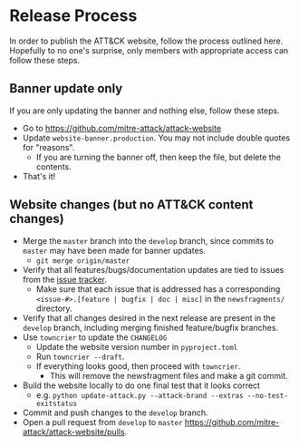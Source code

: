# Release Process

In order to publish the ATT&CK website, follow the process outlined here.
Hopefully to no one's surprise, only members with appropriate access can follow these steps.

## Banner update only

If you are only updating the banner and nothing else, follow these steps.

* Go to <https://github.com/mitre-attack/attack-website>
* Update `website-banner.production`. You may not include double quotes for "reasons".
  * If you are turning the banner off, then keep the file, but delete the contents.
* That's it!

## Website changes (but no ATT&CK content changes)

* Merge the `master` branch into the `develop` branch, since commits to `master` may have been made for banner updates.
  * `git merge origin/master`
* Verify that all features/bugs/documentation updates are tied to issues from the [issue tracker](https://github.com/mitre-attack/attack-website/issues).
  * Make sure that each issue that is addressed has a corresponding `<issue-#>.[feature | bugfix | doc | misc]` in the `newsfragments/` directory.
* Verify that all changes desired in the next release are present in the `develop` branch, including merging finished feature/bugfix branches.
* Use `towncrier` to update the `CHANGELOG`
  * Update the website version number in `pyproject.toml`
  * Run `towncrier --draft`.
  * If everything looks good, then proceed with `towncrier`.
    * This will remove the newsfragment files and make a git commit.
* Build the website locally to do one final test that it looks correct
  * e.g. `python update-attack.py --attack-brand --extras --no-test-exitstatus`
* Commit and push changes to the `develop` branch.
* Open a pull request from `develop` to `master` <https://github.com/mitre-attack/attack-website/pulls>.
